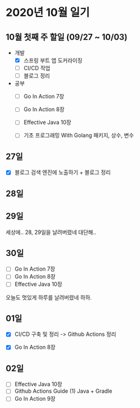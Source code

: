 # 2020년 10월 일기

## 10월 첫째 주 할일 (09/27 ~ 10/03)

- 개발
  - [x] 스프링 부트 앱 도커라이징
  - [ ] CI/CD 작업
  - [ ] 블로그 정리
- 공부
  - [ ] Go In Action 7장
  - [ ] Go In Action 8장
  - [ ] Effective Java 10장
  - [ ] 기초 프로그래밍 With Golang 패키지, 상수, 변수


## 27일

- [x] 블로그 검색 엔진에 노출하기 + 블로그 정리


## 28일

## 29일

세상에.. 28, 29일을 날려버렸네 대단해..

## 30일

- [ ] Go In Action 7장
- [ ] Go In Action 8장
- [ ] Effective Java 10장

오늘도 멋있게 하루를 날려버렸네 하하.

## 01일

- [x] CI/CD 구축 및 정리 -> Github Actions 정리
- [x] Go In Action 8장


## 02일

- [ ] Effective Java 10장
- [ ] Github Actions Guide (1) Java + Gradle
- [ ] Go In Action 9장
